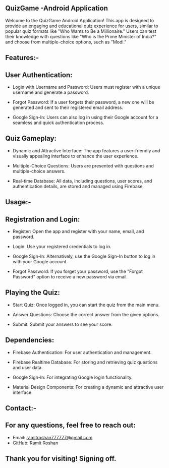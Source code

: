 ## QuizGame -Android Application

Welcome to the QuizGame Android Application! This app is designed to provide an engaging and educational quiz experience for users, similar to popular quiz formats like "Who Wants to Be a Millionaire." Users can test their knowledge with questions like "Who is the Prime Minister of India?" and choose from multiple-choice options, such as "Modi."

## Features:-

## User Authentication: <br>

- Login with Username and Password: Users must register with a unique username and generate a password. <br>

- Forgot Password: If a user forgets their password, a new one will be generated and sent to their registered email address. <br>

- Google Sign-In: Users can also log in using their Google account for a seamless and quick authentication process. <br>

## Quiz Gameplay: <br>

- Dynamic and Attractive Interface: The app features a user-friendly and visually appealing interface to enhance the user experience. <br>

- Multiple-Choice Questions: Users are presented with questions and multiple-choice answers. <br>

- Real-time Database: All data, including questions, user scores, and authentication details, are stored and managed using Firebase. <br>

## Usage:-

## Registration and Login: <br>

- Register: Open the app and register with your name, email, and password. <br>

- Login: Use your registered credentials to log in. <br>

- Google Sign-In: Alternatively, use the Google Sign-In button to log in with your Google account. <br>

- Forgot Password: If you forget your password, use the "Forgot Password" option to receive a new password via email. <br>

## Playing the Quiz: <br>

- Start Quiz: Once logged in, you can start the quiz from the main menu. <br>

- Answer Questions: Choose the correct answer from the given options. <br>

- Submit: Submit your answers to see your score. <br>

## Dependencies: <br>

- Firebase Authentication: For user authentication and management. <br>

- Firebase Realtime Database: For storing and retrieving quiz questions and user data. <br>

- Google Sign-In: For integrating Google login functionality. <br>

- Material Design Components: For creating a dynamic and attractive user interface. <br>

## Contact:- <br>

## For any questions, feel free to reach out: <br>

- Email: ramitroshan777777@gmail.com<br>
- GitHub: Ramit Roshan<br>
  
## Thank you for visiting! Signing off. <br>






